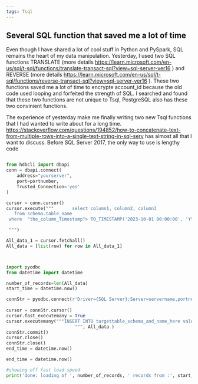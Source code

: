 ```yaml
---
tags: Tsql
---
```


## Several SQL function that saved me a lot of time

Even though I have shared a lot of cool stuff in Python and PySpark, SQL remains the heart of my data manipulation. 
Yesterday, I used two SQL functions  TRANSLATE  (more details   https://learn.microsoft.com/en-us/sql/t-sql/functions/translate-transact-sql?view=sql-server-ver16    ) and REVERSE (more details    https://learn.microsoft.com/en-us/sql/t-sql/functions/reverse-transact-sql?view=sql-server-ver16         ). These two functions saved me a lot of time to encrypte account_id because the old code used looping and forfeited the strength of SQL. I searched and found that these two functions are not unique to Tsql, PostgreSQL also has these two convinient functions.


The experience of yesterday make me finally writing two new Tsql functions that I had wanted to write about for a long time. 
https://stackoverflow.com/questions/194852/how-to-concatenate-text-from-multiple-rows-into-a-single-text-string-in-sql-serv   has almost all that I want to discuss. Before SQL Server 2017, the only way to use is lengthy code 


```python

from hdbcli import dbapi
conn = dbapi.connect(
    address="yourserver", 
    port=portnumber, 
    Trusted_Connection='yes'
)

cursor = conn.cursor()
cursor.execute("""       select column1, column2, column3
   from schema.table_name
 where  "the_column_Timestamp"> TO_TIMESTAMP('2023-10-01 00:00:00', 'YYYY-MM-DD HH24:MI:SS')

 """)

All_data_1 = cursor.fetchall()
All_data = [list(row) for row in All_data_1]



import pyodbc
from datetime import datetime

number_of_records=len(All_data)
start_time = datetime.now()

connStr = pyodbc.connect(r'Driver={SQL Server};Server=servername,portnumber;Database=databasename;Trusted_Connection=yes;')
     
cursor = connStr.cursor()
cursor.fast_executemany = True
cursor.executemany("""INSERT INTO targettable_schema_and_name_here values(?,?,?)
                          """, All_data )
connStr.commit()
cursor.close()
connStr.close()
end_time = datetime.now()

end_time = datetime.now()

#showing off fast load speed
print('done: loading of ', number_of_records, ' records from :', start_time, '   to    ', end_time)


```
